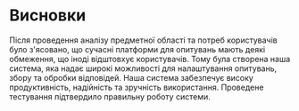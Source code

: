 # Висновки

Після проведення аналізу предметної області та потреб користувачів було з'ясовано, що сучасні платформи для опитувань мають деякі обмеження, що іноді відштовхує користувачів. Тому була створена наша система, яка надає широкі можливості для налаштування опитувань, збору та обробки відповідей. Наша система забезпечує високу продуктивність, надійність та зручність використання. Проведене тестування підтвердило правильну роботу системи.
